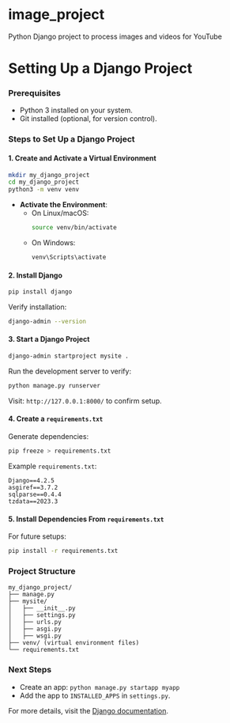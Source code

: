 # image_project
Python Django project to process images and videos for YouTube
# Setting Up a Django Project

### Prerequisites
- Python 3 installed on your system.
- Git installed (optional, for version control).

### Steps to Set Up a Django Project

#### 1. Create and Activate a Virtual Environment
```bash
mkdir my_django_project
cd my_django_project
python3 -m venv venv
```
- **Activate the Environment**:
  - On Linux/macOS:
    ```bash
    source venv/bin/activate
    ```
  - On Windows:
    ```bash
    venv\Scripts\activate
    ```

#### 2. Install Django
```bash
pip install django
```
Verify installation:
```bash
django-admin --version
```

#### 3. Start a Django Project
```bash
django-admin startproject mysite .
```

Run the development server to verify:
```bash
python manage.py runserver
```
Visit: `http://127.0.0.1:8000/` to confirm setup.

#### 4. Create a `requirements.txt`
Generate dependencies:
```bash
pip freeze > requirements.txt
```
Example `requirements.txt`:
```
Django==4.2.5
asgiref==3.7.2
sqlparse==0.4.4
tzdata==2023.3
```

#### 5. Install Dependencies From `requirements.txt`
For future setups:
```bash
pip install -r requirements.txt
```

### Project Structure
```
my_django_project/
├── manage.py
├── mysite/
│   ├── __init__.py
│   ├── settings.py
│   ├── urls.py
│   ├── asgi.py
│   ├── wsgi.py
├── venv/ (virtual environment files)
└── requirements.txt
```

### Next Steps
- Create an app: `python manage.py startapp myapp`
- Add the app to `INSTALLED_APPS` in `settings.py`.

For more details, visit the [Django documentation](https://docs.djangoproject.com/).

